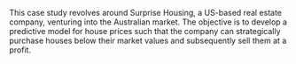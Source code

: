 This case study revolves around Surprise Housing, a US-based real estate company, venturing into the Australian market. The objective is to develop a predictive model for house prices such that the company can strategically purchase houses below their market values and subsequently sell them at a profit.
